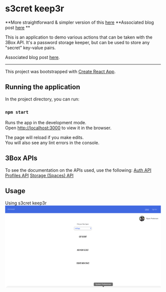 # s3cret keep3r
 **More straightforward & simpler version of this [here](https://github.com/ryanpedersen42/s3cretkeep3er)
 **Associated blog post [here](https://medium.com/@ryanpedersen42/password-manager-with-3box-b6d6decf9fd1) **

This is an application to demo various actions that can be taken with the 3Box API. It's a password storage keeper, but can be used to store any "secret" key-value pairs.

Associated blog post [here](https://medium.com/@ryanpedersen42/s3cret-keep3r-with-3%EF%B8%8Fbox-120da07a957f?source=friends_link&sk=42495d61683499df05a6fc7713e17130).

---

This project was bootstrapped with [Create React App](https://github.com/facebook/create-react-app).

## Running the application

In the project directory, you can run:

### `npm start`

Runs the app in the development mode.<br>
Open [http://localhost:3000](http://localhost:3000) to view it in the browser.

The page will reload if you make edits.<br>
You will also see any lint errors in the console.

## 3Box APIs
To see the documentation on the APIs used, use the following:
[Auth API](https://docs.3box.io/api/auth)
[Profiles API](https://docs.3box.io/api/profiles)
[Storage (Spaces) API](https://docs.3box.io/api/storage)

## Usage

Using s3cret keep3r
![Using s3cret keep3r](/src/assets/s3cret_keep3r.gif)